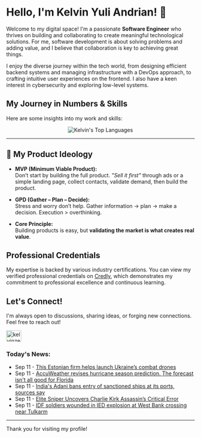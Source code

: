 # Hello, I'm Kelvin Yuli Andrian! 👋

Welcome to my digital space! I'm a passionate **Software Engineer** who thrives on building and collaborating to create meaningful technological solutions. For me, software development is about solving problems and adding value, and I believe that collaboration is key to achieving great things.

I enjoy the diverse journey within the tech world, from designing efficient backend systems and managing infrastructure with a DevOps approach, to crafting intuitive user experiences on the frontend. I also have a keen interest in cybersecurity and exploring low-level systems.

## My Journey in Numbers & Skills

Here are some insights into my work and skills:

<p align="center">
  <img src="https://github-readme-stats.vercel.app/api/top-langs/?username=kelvinzer0&layout=compact&theme=radical" alt="Kelvin's Top Languages" />
</p>

---

## 🚀 My Product Ideology

- **MVP (Minimum Viable Product):**  
  Don’t start by building the full product. *"Sell it first"* through ads or a simple landing page, collect contacts, validate demand, then build the product.

- **GPD (Gather – Plan – Decide):**  
  Stress and worry don’t help. Gather information → plan → make a decision. Execution > overthinking.

- **Core Principle:**  
  Building products is easy, but **validating the market is what creates real value**.

## Professional Credentials

My expertise is backed by various industry certifications. You can view my verified professional credentials on [Credly](https://www.credly.com/users/kelvin-yuli-andrian/badges), which demonstrates my commitment to professional excellence and continuous learning.

## Let's Connect!

I'm always open to discussions, sharing ideas, or forging new connections. Feel free to reach out!

<p align="left">
    <a href="https://linkedin.com/in/kelvinzero" target="blank"><img align="center" src="https://cdn.jsdelivr.net/npm/simple-icons@3.0.1/icons/linkedin.svg" alt="kelvinzero" height="30" width="40" /></a>
</p>

### Today's News:

<!-- feed start -->
- Sep 11 - [This Estonian firm helps launch Ukraine’s combat drones](https://www.yahoo.com/news/articles/estonian-firm-helps-launch-ukraine-150023228.html)
- Sep 11 - [AccuWeather revises hurricane season prediction. The forecast isn't all good for Florida](https://www.yahoo.com/news/articles/accuweather-revises-hurricane-season-prediction-141816301.html)
- Sep 11 - [India's Adani bans entry of sanctioned ships at its ports, sources say](https://finance.yahoo.com/news/indias-adani-stops-accepting-sanctioned-140900677.html)
- Sep 11 - [Elite Sniper Uncovers Charlie Kirk Assassin’s Critical Error](https://www.yahoo.com/news/articles/elite-sniper-uncovers-charlie-kirk-134509897.html)
- Sep 11 - [IDF soldiers wounded in IED explosion at West Bank crossing near Tulkarm](https://www.yahoo.com/news/articles/idf-soldiers-wounded-ied-explosion-133815904.html)
<!-- feed end -->

---

Thank you for visiting my profile!
